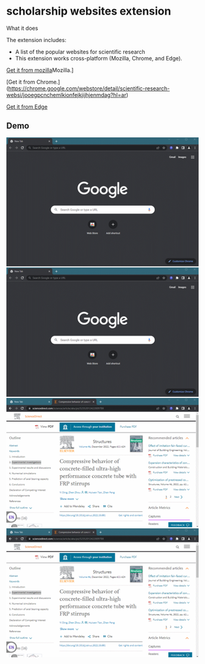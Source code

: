 # scholarship websites extension

What it does

The extension includes:

* A list of the popular websites for scientific research
* This extension works cross-platform (Mozilla, Chrome, and Edge).

[Get it from mozilla](https://addons.mozilla.org/en-US/firefox/addon/scientific-research-websites/)Mozilla.] 

[Get it from Chrome.] (https://chrome.google.com/webstore/detail/scientific-research-websi/jooegpcnchemlkionfejkjijhjenmdag?hl=ar)

[Get it from Edge](https://microsoftedge.microsoft.com/addons/detail/scientific-research-websi/popdaphggpbcfbfpgkekpgcnjcohpikb)

## Demo
![Gif](https://raw.githubusercontent.com/SEM-DEV/Scientific-Research-Assistant/main/Assets/1.gif)
![Gif](https://raw.githubusercontent.com/SEM-DEV/Scientific-Research-Assistant/main/Assets/2.gif)
![Gif](https://raw.githubusercontent.com/SEM-DEV/Scientific-Research-Assistant/main/Assets/3.gif)
![Gif](https://raw.githubusercontent.com/SEM-DEV/Scientific-Research-Assistant/main/Assets/4.gif)

